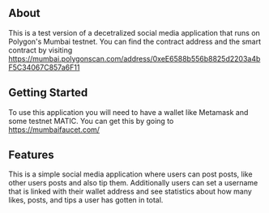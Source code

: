 ## About

This is a test version of a decetralized social media application that runs on Polygon's Mumbai testnet.
You can find the contract address and the smart contract by visiting https://mumbai.polygonscan.com/address/0xeE6588b556b8825d2203a4bF5C34067C857a6F11

## Getting Started

To use this application you will need to have a wallet like Metamask and some testnet MATIC.
You can get this by going to https://mumbaifaucet.com/

## Features

This is a simple social media application where users can post posts, like other users posts and also tip them.
Additionally users can set a username that is linked with their wallet address and see statistics about
how many likes, posts, and tips a user has gotten in total.

